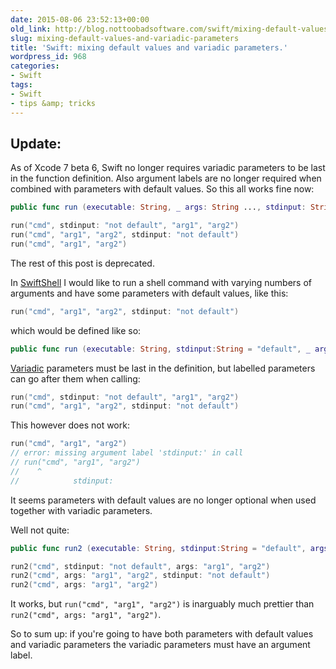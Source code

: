```yaml
---
date: 2015-08-06 23:52:13+00:00
old_link: http://blog.nottoobadsoftware.com/swift/mixing-default-values-and-variadic-parameters/
slug: mixing-default-values-and-variadic-parameters
title: 'Swift: mixing default values and variadic parameters.'
wordpress_id: 968
categories:
- Swift
tags:
- Swift
- tips &amp; tricks
---
```


## Update:

As of Xcode 7 beta 6, Swift no longer requires variadic parameters to be last in the function definition. Also argument labels are no longer required when combined with parameters with default values. So this all works fine now:

    
```swift
public func run (executable: String, _ args: String ..., stdinput: String = "default")  {}

run("cmd", stdinput: "not default", "arg1", "arg2")
run("cmd", "arg1", "arg2", stdinput: "not default")
run("cmd", "arg1", "arg2")
```

The rest of this post is deprecated.

<!-- more -->

In [SwiftShell](https://github.com/kareman/SwiftShell) I would like to run a shell command with varying numbers of arguments and have some parameters with default values, like this:

```swift
run("cmd", "arg1", "arg2", stdinput: "not default")
```

which would be defined like so:

```swift
public func run (executable: String, stdinput:String = "default", _ args: String ...) {}
```

[Variadic](https://developer.apple.com/library/ios/documentation/Swift/Conceptual/Swift_Programming_Language/Functions.html#//apple_ref/doc/uid/TP40014097-CH10-ID171) parameters must be last in the definition, but labelled parameters can go after them when calling:


```swift
run("cmd", stdinput: "not default", "arg1", "arg2")
run("cmd", "arg1", "arg2", stdinput: "not default")
```

This however does not work:

```swift
run("cmd", "arg1", "arg2")
// error: missing argument label 'stdinput:' in call
// run("cmd", "arg1", "arg2")
//    ^
//            stdinput: 
```

It seems parameters with default values are no longer optional when used together with variadic parameters.

Well not quite:


```swift
public func run2 (executable: String, stdinput:String = "default", args: String ...) {}

run2("cmd", stdinput: "not default", args: "arg1", "arg2")
run2("cmd", args: "arg1", "arg2", stdinput: "not default")
run2("cmd", args: "arg1", "arg2") 
```

It works, but `run("cmd", "arg1", "arg2")` is inarguably much prettier than `run2("cmd", args: "arg1", "arg2")`.

So to sum up: if you're going to have both parameters with default values and variadic parameters the variadic parameters must have an argument label.

